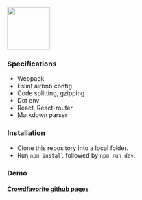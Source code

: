 <p><img src="https://crowdfavorite.com/wp-content/uploads/2018/11/CFlogo_lg_red_stacked.png" width="100"/></p>

### Specifications
- Webpack
- Eslint airbnb config
- Code splitting, gzipping
- Dot env  
- React, React-router
- Markdown parser

### Installation
- Clone this repository into a local folder.
- Run `npm install` followed by `npm run dev`.

### Demo
<a href="https://crowdfavorite.github.io/"><h4>Crowdfavorite github pages</h4></a>
